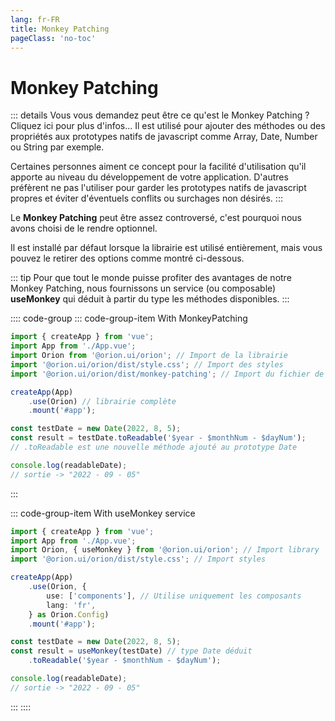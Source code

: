 ```yaml
---
lang: fr-FR
title: Monkey Patching
pageClass: 'no-toc'
---
```


# Monkey Patching

::: details Vous vous demandez peut être ce qu'est le Monkey Patching ? Cliquez ici pour plus d'infos...
Il est utilisé pour ajouter des méthodes ou des propriétés aux prototypes natifs de javascript comme Array, Date, Number ou String par exemple.

Certaines personnes aiment ce concept pour la facilité d'utilisation qu'il apporte au niveau du développement de votre application.
D'autres préfèrent ne pas l'utiliser pour garder les prototypes natifs de javascript propres et éviter d'éventuels conflits ou surchages non désirés.
:::

Le **Monkey Patching** peut être assez controversé, c'est pourquoi nous avons choisi de le rendre optionnel.

Il est installé par défaut lorsque la librairie est utilisé entièrement, mais vous pouvez le retirer des options comme montré ci-dessous.

::: tip
Pour que tout le monde puisse profiter des avantages de notre Monkey Patching, nous fournissons un service (ou composable) **useMonkey** qui déduit à partir du type les méthodes disponibles.
:::

:::: code-group
::: code-group-item With MonkeyPatching

```ts {5,8,12}
import { createApp } from 'vue';
import App from './App.vue';
import Orion from '@orion.ui/orion'; // Import de la librairie
import '@orion.ui/orion/dist/style.css'; // Import des styles
import '@orion.ui/orion/dist/monkey-patching'; // Import du fichier de définition du Monkey Patching

createApp(App)
	.use(Orion) // librairie complète
	.mount('#app');

const testDate = new Date(2022, 8, 5);
const result = testDate.toReadable('$year - $monthNum - $dayNum');
// .toReadable est une nouvelle méthode ajouté au prototype Date

console.log(readableDate);
// sortie -> "2022 - 09 - 05"
```

:::

::: code-group-item With useMonkey service

```ts {3,8,14-15}
import { createApp } from 'vue';
import App from './App.vue';
import Orion, { useMonkey } from '@orion.ui/orion'; // Import library
import '@orion.ui/orion/dist/style.css'; // Import styles

createApp(App)
	.use(Orion, {
		use: ['components'], // Utilise uniquement les composants
		lang: 'fr',
	} as Orion.Config)
	.mount('#app');

const testDate = new Date(2022, 8, 5);
const result = useMonkey(testDate) // type Date déduit
	.toReadable('$year - $monthNum - $dayNum');

console.log(readableDate);
// sortie -> "2022 - 09 - 05"
```

:::
::::
